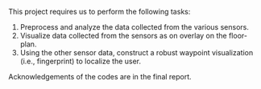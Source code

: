 This project requires us to perform the following tasks:

1. Preprocess and analyze the data collected from the various sensors.
2. Visualize data collected from the sensors as on overlay on the floor-plan.
3. Using the other sensor data, construct a robust waypoint visualization (i.e., fingerprint) to localize the user.

Acknowledgements of the codes are in the final report.
